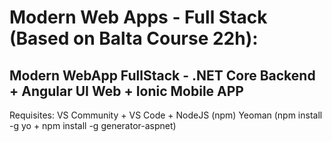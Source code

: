 # Modern Web Apps - Full Stack (Based on Balta Course 22h):
Modern WebApp FullStack - .NET Core Backend + Angular UI Web + Ionic Mobile APP
------------------------------------------------------------------------------------------------------------

Requisites: VS Community + VS Code + NodeJS (npm)
Yeoman (npm install -g yo + npm install -g generator-aspnet)
